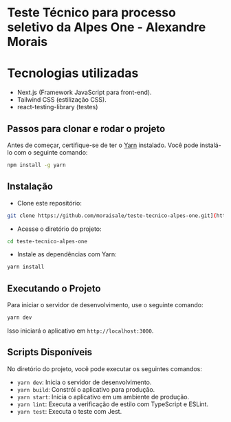 # Teste Técnico para processo seletivo da Alpes One - Alexandre Morais

# Tecnologias utilizadas
  - Next.js (Framework JavaScript para front-end).
  - Tailwind CSS (estilização CSS).
  - react-testing-library (testes)
  
## Passos para clonar e rodar o projeto

Antes de começar, certifique-se de ter o [Yarn](https://classic.yarnpkg.com/en/docs/install/) instalado. Você pode instalá-lo com o seguinte comando:

```bash
npm install -g yarn
```

## Instalação

- Clone este repositório:

```bash
git clone https://github.com/moraisale/teste-tecnico-alpes-one.git](https://github.com/moraisale/desafio-gesuas-front-end)
```

- Acesse o diretório do projeto:

```bash
cd teste-tecnico-alpes-one
```

- Instale as dependências com Yarn:

```bash
yarn install
```

## Executando o Projeto

Para iniciar o servidor de desenvolvimento, use o seguinte comando:

```bash
yarn dev
```

Isso iniciará o aplicativo em `http://localhost:3000`.

## Scripts Disponíveis

No diretório do projeto, você pode executar os seguintes comandos:

- `yarn dev`: Inicia o servidor de desenvolvimento.
- `yarn build`: Constrói o aplicativo para produção.
- `yarn start`: Inicia o aplicativo em um ambiente de produção.
- `yarn lint`: Executa a verificação de estilo com TypeScript e ESLint.
-  `yarn test`: Executa o teste com Jest.
